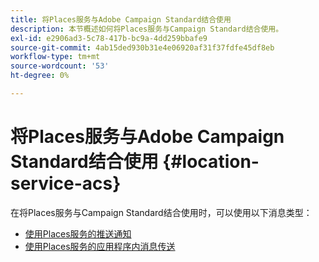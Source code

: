```yaml
---
title: 将Places服务与Adobe Campaign Standard结合使用
description: 本节概述如何将Places服务与Campaign Standard结合使用。
exl-id: e2906ad3-5c78-417b-bc9a-4dd259bbafe9
source-git-commit: 4ab15ded930b31e4e06920af31f37fdfe45df8eb
workflow-type: tm+mt
source-wordcount: '53'
ht-degree: 0%

---
```


# 将Places服务与Adobe Campaign Standard结合使用 {#location-service-acs}

在将Places服务与Campaign Standard结合使用时，可以使用以下消息类型：

* [使用Places服务的推送通知](/help/use-places-with-other-solutions/places-acs/places-acs-push-notifications.md)
* [使用Places服务的应用程序内消息传送](/help/use-places-with-other-solutions/places-acs/places-acs-in-app-messages.md)
